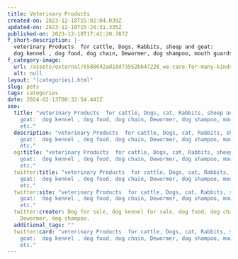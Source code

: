 ```yaml
---
title: Veterinary Products
created-on: 2023-12-18T15:02:04.039Z
updated-on: 2023-12-18T15:24:31.335Z
published-on: 2023-12-18T17:41:20.787Z
f_short-description: |-
  veterinary Products  for cattle, Dogs, Rabbits, sheep and goat: 
  dog kennel , dog food, dog chain, Dewormer, dog shampoo, mouth guards etc.
f_category-image:
  url: /assets/external/6580642ad18d73552bb47226_we-care-for-many-kinds-of-animals.webp
  alt: null
layout: "[categories].html"
slug: pets
tags: categories
date: 2024-02-13T00:32:54.441Z
seo:
  title: "veterinary Products  for cattle, Dogs, cat, Rabbits, sheep and
    goat:  dog kennel , dog food, dog chain, Dewormer, dog shampoo, mouth guards
    etc."
  description: "veterinary Products  for cattle, Dogs, cat, Rabbits, sheep and
    goat:  dog kennel , dog food, dog chain, Dewormer, dog shampoo, mouth guards
    etc."
  og:title: "veterinary Products  for cattle, Dogs, cat, Rabbits, sheep and
    goat:  dog kennel , dog food, dog chain, Dewormer, dog shampoo, mouth guards
    etc."
  twitter:title: "veterinary Products  for cattle, Dogs, cat, Rabbits, sheep and
    goat:  dog kennel , dog food, dog chain, Dewormer, dog shampoo, mouth guards
    etc."
  twitter:site: "veterinary Products  for cattle, Dogs, cat, Rabbits, sheep and
    goat:  dog kennel , dog food, dog chain, Dewormer, dog shampoo, mouth guards
    etc."
  twitter:creator: Dog for sale, dog kennel for sale, dog food, dog chain,
    Dewormer, dog shampoo.
  additional_tags: ""
  twitter:card: "veterinary Products  for cattle, Dogs, cat, Rabbits, sheep and
    goat:  dog kennel , dog food, dog chain, Dewormer, dog shampoo, mouth guards
    etc."
---
```

